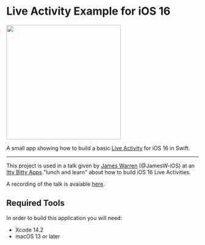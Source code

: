# Live Activity Example for iOS 16

<img src="https://user-images.githubusercontent.com/78183482/214468406-c13160aa-d370-4a25-95e2-b2f3f529324d.png" width="300">

A small app showing how to build a basic [Live Activity](https://developer.apple.com/documentation/activitykit/displaying-live-data-with-live-activities) for iOS 16 in Swift.

---

This project is used in a talk given by [James Warren](https://github.com/JamesW-iOS) (@JamesW-iOS) at an [Itty Bitty Apps](https://www.ittybittyapps.com) "lunch and learn" about how to build iOS 16 Live Activities.

A recording of the talk is avaiable [here](https://youtu.be/JZ8-vkNLfuw).

## Required Tools

In order to build this application you will need:

- Xcode 14.2
- macOS 13 or later
